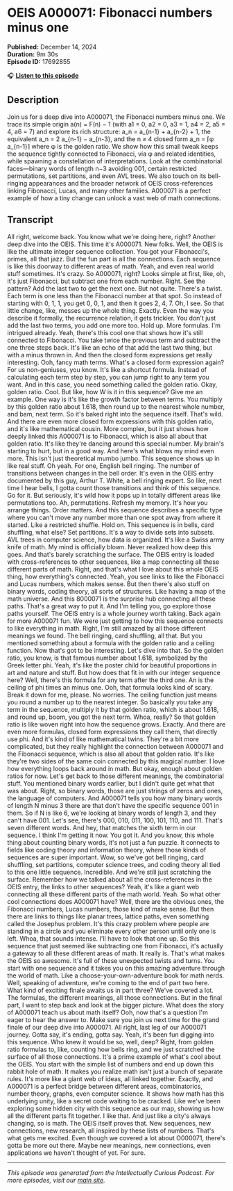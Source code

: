 # OEIS A000071: Fibonacci numbers minus one

**Published:** December 14, 2024  
**Duration:** 9m 30s  
**Episode ID:** 17692855

🎧 **[Listen to this episode](https://intellectuallycurious.buzzsprout.com/2529712/episodes/17692855-oeis-a000071-fibonacci-numbers-minus-one)**

## Description

Join us for a deep dive into A000071, the Fibonacci numbers minus one. We trace its simple origin a(n) = F(n) − 1 (with a1 = 0, a2 = 0, a3 = 1, a4 = 2, a5 = 4, a6 = 7) and explore its rich structure: a_n = a_{n-1} + a_{n-2} + 1, the equivalent a_n = 2 a_{n-1} − a_{n-3}, and the n ≥ 4 closed form a_n = ⌈φ a_{n-1}⌉ where φ is the golden ratio. We show how this small tweak keeps the sequence tightly connected to Fibonacci, via φ and related identities, while spawning a constellation of interpretations. Look at the combinatorial faces—binary words of length n−3 avoiding 001, certain restricted permutations, set partitions, and even AVL trees. We also touch on its bell-ringing appearances and the broader network of OEIS cross-references linking Fibonacci, Lucas, and many other families. A000071 is a perfect example of how a tiny change can unlock a vast web of math connections.

## Transcript

All right, welcome back. You know what we're doing here, right? Another deep dive into the OEIS. This time it's A000071. New folks. Well, the OEIS is like the ultimate integer sequence collection. You got your Fibonacci's, primes, all that jazz. But the fun part is all the connections. Each sequence is like this doorway to different areas of math. Yeah, and even real world stuff sometimes. It's crazy. So A000071, right? Looks simple at first, like, oh, it's just Fibonacci, but subtract one from each number. Right. See the pattern? Add the last two to get the next one. But not quite. There's a twist. Each term is one less than the Fibonacci number at that spot. So instead of starting with 0, 1, 1, you get 0, 0, 1, and then it goes 2, 4, 7. Oh, I see. So that little change, like, messes up the whole thing. Exactly. Even the way you describe it formally, the recurrence relation, it gets trickier. You don't just add the last two terms, you add one more too. Hold up. More formulas. I'm intrigued already. Yeah, there's this cool one that shows how it's still connected to Fibonacci. You take twice the previous term and subtract the one three steps back. It's like an echo of that add the last two thing, but with a minus thrown in. And then the closed form expressions get really interesting. Ooh, fancy math terms. What's a closed form expression again? For us non-geniuses, you know. It's like a shortcut formula. Instead of calculating each term step by step, you can jump right to any term you want. And in this case, you need something called the golden ratio. Okay, golden ratio. Cool. But like, how W is it in this sequence? Give me an example. One way is it's like the growth factor between terms. You multiply by this golden ratio about 1.618, then round up to the nearest whole number, and bam, next term. So it's baked right into the sequence itself. That's wild. And there are even more closed form expressions with this golden ratio, and it's like mathematical cousin. More complex, but it just shows how deeply linked this A000071 is to Fibonacci, which is also all about that golden ratio. It's like they're dancing around this special number. My brain's starting to hurt, but in a good way. And here's what blows my mind even more. This isn't just theoretical mumbo jumbo. This sequence shows up in like real stuff. Oh yeah. For one, English bell ringing. The number of transitions between changes in the bell order. It's even in the OEIS entry documented by this guy, Arthur T. White, a bell ringing expert. So like, next time I hear bells, I gotta count those transitions and think of this sequence. Go for it. But seriously, it's wild how it pops up in totally different areas like permutations too. Ah, permutations. Refresh my memory. It's how you arrange things. Order matters. And this sequence describes a specific type where you can't move any number more than one spot away from where it started. Like a restricted shuffle. Hold on. This sequence is in bells, card shuffling, what else? Set partitions. It's a way to divide sets into subsets. AVL trees in computer science, how data is organized. It's like a Swiss army knife of math. My mind is officially blown. Never realized how deep this goes. And that's barely scratching the surface. The OEIS entry is loaded with cross-references to other sequences, like a map connecting all these different parts of math. Right, and that's what I love about this whole OEIS thing, how everything's connected. Yeah, you see links to like the Fibonacci and Lucas numbers, which makes sense. But then there's also stuff on binary words, coding theory, all sorts of structures. Like having a map of the math universe. And this 8000071 is the surprise hub connecting all these paths. That's a great way to put it. And I'm telling you, go explore those paths yourself. The OEIS entry is a whole journey worth taking. Back again for more A000071 fun. We were just getting to how this sequence connects to like everything in math. Right, I'm still amazed by all those different meanings we found. The bell ringing, card shuffling, all that. But you mentioned something about a formula with the golden ratio and a ceiling function. Now that's got to be interesting. Let's dive into that. So the golden ratio, you know, is that famous number about 1.618, symbolized by the Greek letter phi. Yeah, it's like the poster child for beautiful proportions in art and nature and stuff. But how does that fit in with our integer sequence here? Well, there's this formula for any term after the third one. An is the ceiling of phi times an minus one. Ooh, that formula looks kind of scary. Break it down for me, please. No worries. The ceiling function just means you round a number up to the nearest integer. So basically you take any term in the sequence, multiply it by that golden ratio, which is about 1.618, and round up, boom, you got the next term. Whoa, really? So that golden ratio is like woven right into how the sequence grows. Exactly. And there are even more formulas, closed form expressions they call them, that directly use phi. And it's kind of like mathematical twins. They're a bit more complicated, but they really highlight the connection between A000071 and the Fibonacci sequence, which is also all about that golden ratio. It's like they're two sides of the same coin connected by this magical number. I love how everything loops back around in math. But okay, enough about golden ratios for now. Let's get back to those different meanings, the combinatorial stuff. You mentioned binary words earlier, but I didn't quite get what that was about. Right, so binary words, those are just strings of zeros and ones, the language of computers. And A000071 tells you how many binary words of length N minus 3 there are that don't have the specific sequence 001 in them. So if N is like 6, we're looking at binary words of length 3, and they can't have 001. Let's see, there's 000, 010, 011, 100, 101, 110, and 111. That's seven different words. And hey, that matches the sixth term in our sequence. I think I'm getting it now. You got it. And you know, this whole thing about counting binary words, it's not just a fun puzzle. It connects to fields like coding theory and information theory, where those kinds of sequences are super important. Wow, so we've got bell ringing, card shuffling, set partitions, computer science trees, and coding theory all tied to this one little sequence. Incredible. And we're still just scratching the surface. Remember how we talked about all the cross-references in the OEIS entry, the links to other sequences? Yeah, it's like a giant web connecting all these different parts of the math world. Yeah. So what other cool connections does A000071 have? Well, there are the obvious ones, the Fibonacci numbers, Lucas numbers, those kind of make sense. But then there are links to things like planar trees, lattice paths, even something called the Josephus problem. It's this crazy problem where people are standing in a circle and you eliminate every other person until only one is left. Whoa, that sounds intense. I'll have to look that one up. So this sequence that just seemed like subtracting one from Fibonacci, it's actually a gateway to all these different areas of math. It really is. That's what makes the OEIS so awesome. It's full of these unexpected twists and turns. You start with one sequence and it takes you on this amazing adventure through the world of math. Like a choose-your-own-adventure book for math nerds. Well, speaking of adventure, we're coming to the end of part two here. What kind of exciting finale awaits us in part three? We've covered a lot. The formulas, the different meanings, all those connections. But in the final part, I want to step back and look at the bigger picture. What does the story of A000071 teach us about math itself? Ooh, now that's a question I'm eager to hear the answer to. Make sure you join us next time for the grand finale of our deep dive into A000071. All right, last leg of our A000071 journey. Gotta say, it's ending, gotta say. Yeah, it's been fun digging into this sequence. Who knew it would be so, well, deep? Right, from golden ratio formulas to, like, counting how bells ring, and we just scratched the surface of all those connections. It's a prime example of what's cool about the OEIS. You start with the simple list of numbers and end up down this rabbit hole of math. It makes you realize math isn't just a bunch of separate rules. It's more like a giant web of ideas, all linked together. Exactly, and A000071 is a perfect bridge between different areas, combinatorics, number theory, graphs, even computer science. It shows how math has this underlying unity, like a secret code waiting to be cracked. Like we've been exploring some hidden city with this sequence as our map, showing us how all the different parts fit together. I like that. And just like a city's always changing, so is math. The OEIS itself proves that. New sequences, new connections, new research, all inspired by these lists of numbers. That's what gets me excited. Even though we covered a lot about O000071, there's gotta be more out there. Maybe new meanings, new connections, even applications we haven't thought of yet. For sure.

---
*This episode was generated from the Intellectually Curious Podcast. For more episodes, visit our [main site](https://intellectuallycurious.buzzsprout.com).*

